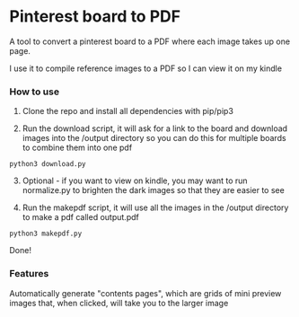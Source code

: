 # Pinterest board to PDF

A tool to convert a pinterest board to a PDF where each image takes up one page.

I use it to compile reference images to a PDF so I can view it on my kindle

### How to use

1. Clone the repo and install all dependencies with pip/pip3

2. Run the download script, it will ask for a link to the board and download images into the /output directory so you can do this for multiple boards to combine them into one pdf

```
python3 download.py
```

3. Optional - if you want to view on kindle, you may want to run normalize.py to brighten the dark images so that they are easier to see

4. Run the makepdf script, it will use all the images in the /output directory to make a pdf called output.pdf

```
python3 makepdf.py
```

Done!

### Features

Automatically generate "contents pages", which are grids of mini preview images that, when clicked, will take you to the larger image
